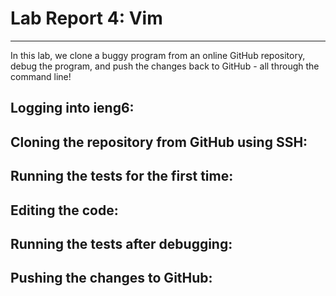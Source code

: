 # Lab Report 4: Vim
__________

In this lab, we clone a buggy program from an online GitHub repository, debug the program, and push the changes back to GitHub - all through the command line!

## Logging into ieng6:

## Cloning the repository from GitHub using SSH:

## Running the tests for the first time:

## Editing the code:

## Running the tests after debugging:

## Pushing the changes to GitHub:
